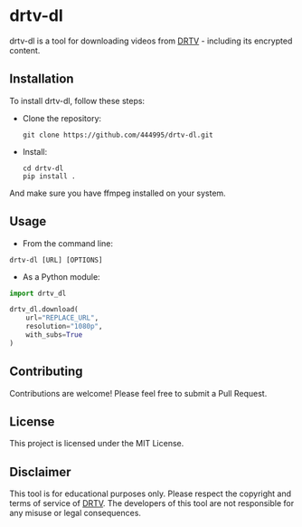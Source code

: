 # drtv-dl

drtv-dl is a tool for downloading videos from [DRTV](https://dr.dk/drtv) - including its encrypted content.



## Installation

To install drtv-dl, follow these steps:

- Clone the repository:
   ```
   git clone https://github.com/444995/drtv-dl.git
   ```
- Install:
   ```
   cd drtv-dl
   pip install .
   ```
And make sure you have ffmpeg installed on your system.

## Usage

- From the command line:

```
drtv-dl [URL] [OPTIONS]
```

- As a Python module:

```python
import drtv_dl    

drtv_dl.download(
    url="REPLACE_URL", 
    resolution="1080p", 
    with_subs=True
)
```


## Contributing

Contributions are welcome! Please feel free to submit a Pull Request.


## License

This project is licensed under the MIT License.


## Disclaimer

This tool is for educational purposes only. Please respect the copyright and terms of service of [DRTV](https://dr.dk/drtv). The developers of this tool are not responsible for any misuse or legal consequences.
